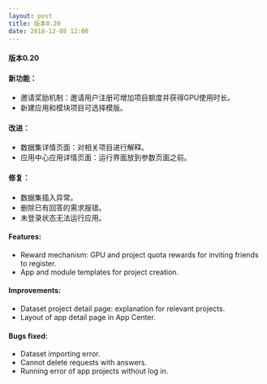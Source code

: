 ```yaml
---
layout: post
title: 版本0.20
date: 2018-12-08 12:00
---
```

#### 版本0.20
#### 新功能：
- 邀请奖励机制：邀请用户注册可增加项目额度并获得GPU使用时长。
- 新建应用和模块项目可选择模版。

#### 改进：
- 数据集详情页面：对相关项目进行解释。
- 应用中心应用详情页面：运行界面放到参数页面之前。

#### 修复：
- 数据集插入异常。
- 删除已有回答的需求报错。
- 未登录状态无法运行应用。

#### Features:
- Reward mechanism: GPU and project quota rewards for inviting friends to register. 
- App and module templates for project creation.

#### Improvements:
- Dataset project detail page: explanation for relevant projects.
- Layout of app detail page in App Center.

#### Bugs fixed:
- Dataset importing error.
- Cannot delete requests with answers.
- Running error of app projects without log in.
